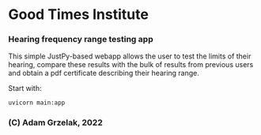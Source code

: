 # Good Times Institute
### Hearing frequency range testing app

This simple JustPy-based webapp allows the user to test the limits of their
hearing, compare these results with the bulk of results from previous users
and obtain a pdf certificate describing their hearing range.

Start with:

    uvicorn main:app

### (C) Adam Grzelak, 2022
